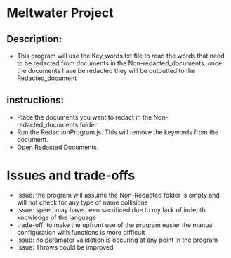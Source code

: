 # Meltwater Project
## Description: 
* This program will use the Key_words.txt file to read the words that need to be redacted from documents in the Non-redacted_documents. once the documents have be redacted they will be outputted to the Redacted_document
## instructions: 
* Place the documents you want to redact in the Non-redacted_documents folder
* Run the RedactionProgram.js. This will remove the keywords from the document.
* Open Redacted Documents.
# Issues and trade-offs
* Issue: the program will assume the Non-Redacted folder is empty and will not check for any type of name collisions
* Issue: speed may have been sacrificed due to my lack of indepth knowledge of the language 
* trade-off: to make the upfront use of the program easier the manual configuration with functions is more difficult
* issue: no paramater validation is occuring at any point in the program
* Issue: Throws could be improved